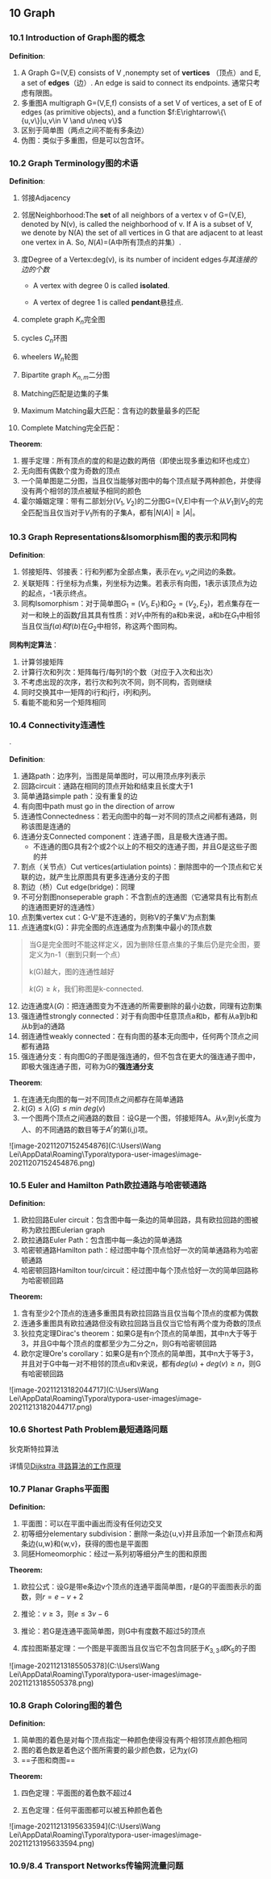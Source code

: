 ##  10 Graph

### 10.1 Introduction of Graph图的概念
**Definition**: 

1. A Graph G=(V,E) consists of V ,nonempty set of **vertices** （顶点）and E, a set of **edges**（边）. An edge is said to connect its endpoints.
   通常只考虑有限图。
2. 多重图A multigraph G=(V,E,f) consists of a set V of vertices, a set of E of edges (as primitive objects), and a function
   $f:E\rightarrow\{\{u,v\}|u,v\in V \and u\neq v\}$
3. 区别于简单图（两点之间不能有多条边）
4. 伪图：类似于多重图，但是可以包含环。

### 10.2 Graph Terminology图的术语

**Definition**:

1. 邻接Adjacency
2. 邻居Neighborhood:The **set** of all neighbors of a vertex v of G=(V,E), denoted by N(v), is called the neighborhood of v. If A is a subset of V, we denote by N(A) the set of all vertices in G that are adjacent to at least one vertex in A. So, $N(A)=$(A中所有顶点的并集）.
3. 度Degree of a Vertex:deg(v), is its number of incident edges*与其连接的边的个数*

   * A vertex with degree 0 is called **isolated**.

   * A vertex of degree 1 is called **pendant**悬挂点.
4. complete graph $K_n$完全图
5. cycles $C_n$环图
6. wheelers $W_n$轮图
7. Bipartite graph $K_{n,m}$二分图
8. Matching匹配是边集的子集
9. Maximum Matching最大匹配：含有边的数量最多的匹配
10. Complete Matching完全匹配：

**Theorem**:

1. 握手定理：所有顶点的度的和是边数的两倍（即使出现多重边和环也成立）
2. 无向图有偶数个度为奇数的顶点
3. 一个简单图是二分图，当且仅当能够对图中的每个顶点赋予两种颜色，并使得没有两个相邻的顶点被赋予相同的颜色
4. 霍尔婚姻定理：带有二部划分$(V_1,V_2)$的二分图G=(V,E)中有一个从$V_1$到$V_2$的完全匹配当且仅当对于$V_1$所有的子集A，都有$|N(A)|\geqslant|A|$。

### 10.3 Graph Representations&Isomorphism图的表示和同构

**Definition**:

1. 邻接矩阵、邻接表：行和列都为全部点集，表示在$v_i,v_j$之间边的条数。
2. 关联矩阵：行坐标为点集，列坐标为边集。若表示有向图，1表示该顶点为边的起点，-1表示终点。
3. 同构Isomorphism：对于简单图$G_1=(V_1,E_1$)和$G_2=(V_2,E_2$)，若点集存在一对一和映上的函数$f$且其具有性质：对$V_1$中所有的a和b来说，a和b在$G_1$中相邻当且仅当$f(a)和f(b)$在$G_2$中相邻，称这两个图同构。

**同构判定算法**：

1. 计算邻接矩阵
2. 计算行次和列次：矩阵每行/每列1的个数（对应于入次和出次）
3. 不考虑出现的次序，若行次和列次不同，则不同构，否则继续
4. 同时交换其中一矩阵的i行和j行，i列和j列。
5. 看能不能和另一个矩阵相同

### 10.4 Connectivity连通性

·

**Definition**:

1. 通路path：边序列，当图是简单图时，可以用顶点序列表示
2. 回路circuit：通路在相同的顶点开始和结束且长度大于1
3. 简单通路simple path：没有重复的边
4. 有向图中path must go in the direction of arrow
5. 连通性Connectedness：若无向图中的每一对不同的顶点之间都有通路，则称该图是连通的
6. 连通分支Connected component：连通子图，且是极大连通子图。
   * 不连通的图G具有2个或2个以上的不相交的连通子图，并且G是这些子图的并
7. 割点（关节点）Cut vertices(artiulation points)：删除图中的一个顶点和它关联的边，就产生比原图具有更多连通分支的子图
8. 割边（桥）Cut edge(bridge)：同理
9. 不可分割图nonseperable graph：不含割点的连通图（它通常具有比有割点的连通图更好的连通性）
10. 点割集vertex cut：G-V'是不连通的，则称V的子集V'为点割集
11. 点连通度k(G)：非完全图的点连通度为点割集中最小的顶点数

> 当G是完全图时不能这样定义，因为删除任意点集的子集后仍是完全图，要定义为n-1（删到只剩一个点）
>
> k(G)越大，图的连通性越好
>
> $k(G)\geqslant k$，我们称图是k-connected.

12. 边连通度$\lambda(G)$：把连通图变为不连通的所需要删除的最小边数，同理有边割集
13. 强连通性strongly connected：对于有向图中任意顶点a和b，都有从a到b和从b到a的通路
14. 弱连通性weakly connected：在有向图的基本无向图中，任何两个顶点之间都有通路
15. 强连通分支：有向图G的子图是强连通的，但不包含在更大的强连通子图中，即极大强连通子图，可称为G的**强连通分支**

**Theorem**:

1. 在连通无向图的每一对不同顶点之间都存在简单通路
2. $k(G)\leqslant \lambda(G)\leqslant min\ deg(v)$
3. 一个图两个顶点之间通路的数目：设G是一个图，邻接矩阵A。从$v_i$到$v_j$长度为人、的不同通路的数目等于$A^r$的第(i,j)项。

![image-20211207152454876](C:\Users\Wang Lei\AppData\Roaming\Typora\typora-user-images\image-20211207152454876.png)

### 10.5 Euler and Hamilton Path欧拉通路与哈密顿通路

**Definition:**

1. 欧拉回路Euler circuit：包含图中每一条边的简单回路，具有欧拉回路的图被称为欧拉图Eulerian graph
2. 欧拉通路Euler Path：包含图中每一条边的简单通路
3. 哈密顿通路Hamilton path：经过图中每个顶点恰好一次的简单通路称为哈密顿通路
4. 哈密顿回路Hamilton tour/circuit：经过图中每个顶点恰好一次的简单回路称为哈密顿回路

**Theorem:**

1. 含有至少2个顶点的连通多重图具有欧拉回路当且仅当每个顶点的度都为偶数
2. 连通多重图具有欧拉通路但没有欧拉回路当且仅当它恰有两个度为奇数的顶点
3. 狄拉克定理Dirac's theorem：如果G是有n个顶点的简单图，其中n大于等于3，并且G中每个顶点的度都至少为二分之n，则G有哈密顿回路
4. 欧尔定理Ore's corollary：如果G是有n个顶点的简单图，其中n大于等于3，并且对于G中每一对不相邻的顶点u和v来说，都有$deg(u)+deg(v)\geqslant n$，则G有哈密顿回路

![image-20211213182044717](C:\Users\Wang Lei\AppData\Roaming\Typora\typora-user-images\image-20211213182044717.png)

### 10.6 Shortest Path Problem最短通路问题

狄克斯特拉算法

详情见[Dijkstra 寻路算法的工作原理](https://www.pluvet.com/2020/12/07/dijkstra-%E5%AF%BB%E8%B7%AF%E7%AE%97%E6%B3%95%E7%9A%84%E5%B7%A5%E4%BD%9C%E5%8E%9F%E7%90%86/)

### 10.7 Planar Graphs平面图

**Definition:**

1. 平面图：可以在平面中画出而没有任何边交叉
2. 初等细分elementary subdivision：删除一条边{u,v}并且添加一个新顶点和两条边{u,w}和{w,v}，获得的图也是平面图
3. 同胚Homeomorphic：经过一系列初等细分产生的图和原图

**Theorem:**

1. 欧拉公式：设G是带e条边v个顶点的连通平面简单图，r是G的平面图表示的面数，则$r=e-v+2$

2. 推论：$v\geqslant3$，则$e\leqslant3v-6$
3. 推论：若G是连通平面简单图，则G中有度数不超过5的顶点
4. 库拉图斯基定理：一个图是平面图当且仅当它不包含同胚于$K_{3,3}或K_5$的子图

![image-20211213185505378](C:\Users\Wang Lei\AppData\Roaming\Typora\typora-user-images\image-20211213185505378.png)

### 10.8 Graph Coloring图的着色

**Definition:**

1. 简单图的着色是对每个顶点指定一种颜色使得没有两个相邻顶点颜色相同
2. 图的着色数是着色这个图所需要的最少颜色数，记为$\chi(G)$
3. ==子图和商图==

**Theorem:**

1. 四色定理：平面图的着色数不超过4

2. 五色定理：任何平面图都可以被五种颜色着色

![image-20211213195633594](C:\Users\Wang Lei\AppData\Roaming\Typora\typora-user-images\image-20211213195633594.png)

### 10.9/8.4 Transport Networks传输网流量问题

